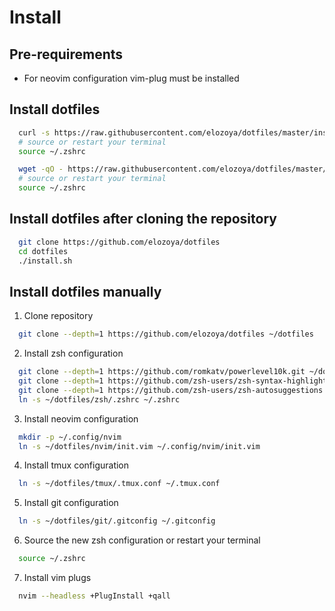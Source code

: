 # Install

## Pre-requirements

- For neovim configuration vim-plug must be installed

## Install dotfiles

```sh
  curl -s https://raw.githubusercontent.com/elozoya/dotfiles/master/install.sh | bash
  # source or restart your terminal
  source ~/.zshrc
```

```sh
  wget -qO - https://raw.githubusercontent.com/elozoya/dotfiles/master/install.sh | bash
  # source or restart your terminal
  source ~/.zshrc
```

## Install dotfiles after cloning the repository

```sh
  git clone https://github.com/elozoya/dotfiles
  cd dotfiles
  ./install.sh
```

## Install dotfiles manually

1. Clone repository
```sh
  git clone --depth=1 https://github.com/elozoya/dotfiles ~/dotfiles
```

2. Install zsh configuration
```sh
  git clone --depth=1 https://github.com/romkatv/powerlevel10k.git ~/dotfiles/zsh/plugins/powerlevel10k
  git clone --depth=1 https://github.com/zsh-users/zsh-syntax-highlighting.git ~/dotfiles/zsh/plugins/zsh-syntax-highlighting
  git clone --depth=1 https://github.com/zsh-users/zsh-autosuggestions ~/dotfiles/zsh/plugins/zsh-autosuggestions
  ln -s ~/dotfiles/zsh/.zshrc ~/.zshrc
```

3. Install neovim configuration
```sh
  mkdir -p ~/.config/nvim
  ln -s ~/dotfiles/nvim/init.vim ~/.config/nvim/init.vim
```

4. Install tmux configuration
```sh
  ln -s ~/dotfiles/tmux/.tmux.conf ~/.tmux.conf
```

5. Install git configuration
```sh
  ln -s ~/dotfiles/git/.gitconfig ~/.gitconfig
```

6. Source the new zsh configuration or restart your terminal
```sh
  source ~/.zshrc
```

7. Install vim plugs
```sh
  nvim --headless +PlugInstall +qall
```
